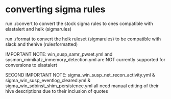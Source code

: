 # converting sigma rules

run ./convert to convert the stock sigma rules to ones compatible with elastalert and helk (sigmarules)

run ./format to convert the helk ruleset (sigmarules) to be compatible with slack and thehive (rulesformatted)

IMPORTANT NOTE: win_susp_samr_pwset.yml and sysmon_mimikatz_inmemory_detection.yml are NOT currently supported for conversions to elastalert

SECOND IMPORTANT NOTE: sigma_win_susp_net_recon_activity.yml & sigma_win_susp_eventlog_cleared.yml & sigma_win_sdbinst_shim_persistence.yml all need manual editing of their hive descriptions due to their inclusion of quotes
